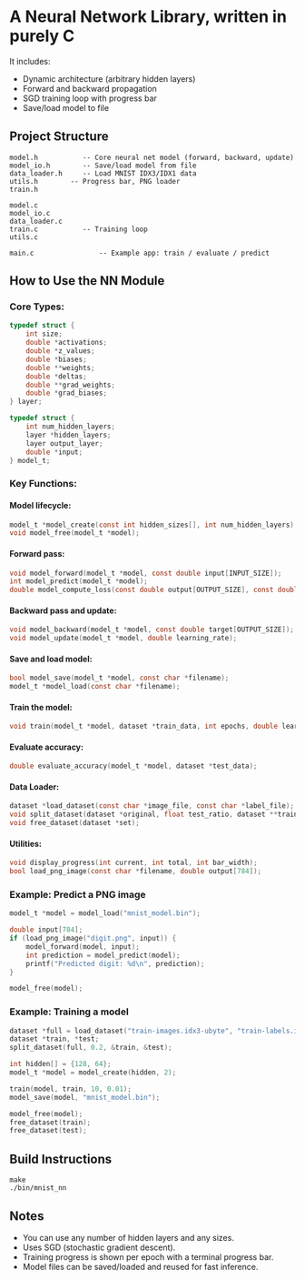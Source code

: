 # A Neural Network Library, written in purely C

It includes:

* Dynamic architecture (arbitrary hidden layers)
* Forward and backward propagation
* SGD training loop with progress bar
* Save/load model to file

## Project Structure

```
model.h           -- Core neural net model (forward, backward, update)
model_io.h        -- Save/load model from file
data_loader.h     -- Load MNIST IDX3/IDX1 data
utils.h        -- Progress bar, PNG loader
train.h

model.c
model_io.c
data_loader.c
train.c           -- Training loop
utils.c

main.c                -- Example app: train / evaluate / predict
```

## How to Use the NN Module
### Core Types:

```c
typedef struct {
    int size;
    double *activations;
    double *z_values;
    double *biases;
    double **weights;
    double *deltas;
    double **grad_weights;
    double *grad_biases;
} layer;

typedef struct {
    int num_hidden_layers;
    layer *hidden_layers;
    layer output_layer;
    double *input;
} model_t;
```
### Key Functions:

#### Model lifecycle:
```c
model_t *model_create(const int hidden_sizes[], int num_hidden_layers);
void model_free(model_t *model);
```

#### Forward pass:

```c
void model_forward(model_t *model, const double input[INPUT_SIZE]);
int model_predict(model_t *model);
double model_compute_loss(const double output[OUTPUT_SIZE], const double target[OUTPUT_SIZE]);
```

#### Backward pass and update:
```c
void model_backward(model_t *model, const double target[OUTPUT_SIZE]);
void model_update(model_t *model, double learning_rate);
```

#### Save and load model:

```c
bool model_save(model_t *model, const char *filename);
model_t *model_load(const char *filename);
```

#### Train the model:

```c
void train(model_t *model, dataset *train_data, int epochs, double learning_rate);
```

#### Evaluate accuracy:

```c
double evaluate_accuracy(model_t *model, dataset *test_data);
```

#### Data Loader:

```c
dataset *load_dataset(const char *image_file, const char *label_file);
void split_dataset(dataset *original, float test_ratio, dataset **train_set, dataset **test_set);
void free_dataset(dataset *set);
```

#### Utilities:

```c
void display_progress(int current, int total, int bar_width);
bool load_png_image(const char *filename, double output[784]);
```

### Example: Predict a PNG image

```c
model_t *model = model_load("mnist_model.bin");

double input[784];
if (load_png_image("digit.png", input)) {
    model_forward(model, input);
    int prediction = model_predict(model);
    printf("Predicted digit: %d\n", prediction);
}

model_free(model);
```

### Example: Training a model

```c
dataset *full = load_dataset("train-images.idx3-ubyte", "train-labels.idx1-ubyte");
dataset *train, *test;
split_dataset(full, 0.2, &train, &test);

int hidden[] = {128, 64};
model_t *model = model_create(hidden, 2);

train(model, train, 10, 0.01);
model_save(model, "mnist_model.bin");

model_free(model);
free_dataset(train);
free_dataset(test);
```

## Build Instructions
```
make
./bin/mnist_nn
```

## Notes

* You can use any number of hidden layers and any sizes.
* Uses SGD (stochastic gradient descent).
* Training progress is shown per epoch with a terminal progress bar.
* Model files can be saved/loaded and reused for fast inference.
